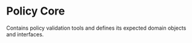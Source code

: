 # Policy Core

Contains policy validation tools and defines its expected domain objects and interfaces.
